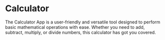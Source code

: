 # Calculator
The Calculator App is a user-friendly and versatile tool designed to perform basic mathematical operations with ease. Whether you need to add, subtract, multiply, or divide numbers, this calculator has got you covered.  
